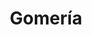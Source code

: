 ---
title: "Gomería"
url: /posadas/gomeria-avenida-santa-catalina/
shop: reparación de automóviles
---